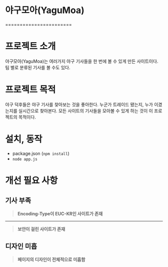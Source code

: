 # 야구모아(YaguMoa)
=======================
# 프로젝트 소개
야구모아(YaguMoa)는 여러가지 야구 기사들을 한 번에 볼 수 있게 만든 사이트이다. 팀 별로 분류된 기사를 볼 수도 있다.

# 프로젝트 목적
야구 덕후들은 야구 기사를 찾아보는 것을 좋아한다. 누군가 트레이드 됐는지, 누가 이겼는지를 실시간으로 찾아본다. 모든 사이트의 기사들을 모아볼 수 있게 하는 것이 이 프로젝트의 목적이다.

# 설치, 동작
* package.json (`npm install`)
* `node app.js`

# 개선 필요 사항
## 기사 부족
> **Encoding-Type이 EUC-KR인 사이트가 존재**
-----------------------------------------
> **보안이 걸린 사이트가 존재**

## 디자인 미흡
> **페이지의 디자인이 전체적으로 미흡함**